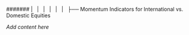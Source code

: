 ####### |   |   |   |   |   |   ├── Momentum Indicators for International vs. Domestic Equities

*Add content here*